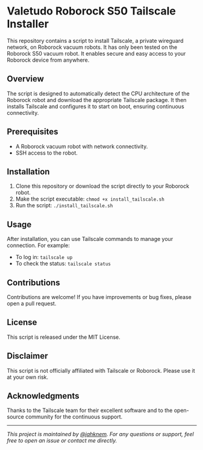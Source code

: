 # Valetudo Roborock S50 Tailscale Installer

This repository contains a script to install Tailscale, a private wireguard network, on Roborock vacuum robots. It has only been tested on the Roborock S50 vacuum robot. It enables secure and easy access to your Roborock device from anywhere.

## Overview

The script is designed to automatically detect the CPU architecture of the Roborock robot and download the appropriate Tailscale package. It then installs Tailscale and configures it to start on boot, ensuring continuous connectivity.

## Prerequisites

- A Roborock vacuum robot with network connectivity.
- SSH access to the robot.

## Installation

1. Clone this repository or download the script directly to your Roborock robot.
2. Make the script executable: `chmod +x install_tailscale.sh`
3. Run the script: `./install_tailscale.sh`

## Usage

After installation, you can use Tailscale commands to manage your connection. For example:

- To log in: `tailscale up`
- To check the status: `tailscale status`

## Contributions

Contributions are welcome! If you have improvements or bug fixes, please open a pull request.

## License

This script is released under the MIT License.

## Disclaimer

This script is not officially affiliated with Tailscale or Roborock. Please use it at your own risk.

## Acknowledgments

Thanks to the Tailscale team for their excellent software and to the open-source community for the continuous support.

---

*This project is maintained by [@jahknem](https://github.com/jahknem). For any questions or support, feel free to open an issue or contact me directly.*
